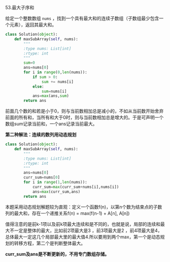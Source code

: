 53.最大子序和

给定一个整数数组 `nums` ，找到一个具有最大和的连续子数组（子数组最少包含一个元素），返回其最大和。

```python
class Solution(object):
    def maxSubArray(self, nums):
        """
        :type nums: List[int]
        :rtype: int
        """
        sum=0
        ans=nums[0]
        for i in range(0,len(nums)):
            if sum > 0:
                sum += nums[i]
            else:
                sum=nums[i]
            ans=max(ans,sum)
        return ans
```



前面几个数的和若是小于0，则与当前数相加总是减小的，不如从当前数开始舍弃前面的所有和，当所有和大于0时，则与当前数相加总是增大的。于是可声明一个数组sum记录当前和，一个ans记录当前最大。



**第二种解法：连续的数列用动态规划**

```python
class Solution(object):
    def maxSubArray(self, nums):
        """
        :type nums: List[int]
        :rtype: int
        """
        ans=nums[0]
        curr_sum=nums[0]
        for i in range(1,len(nums)):
            curr_sum=max(curr_sum+nums[i],nums[i])
            ans=max(curr_sum,ans)
        return ans
```

本题采用动态规划解题较为直观：定义一个函数f(n)，以第n个数为结束点的子数列的最大和，存在一个递推关系f(n) = max(f(n-1) + A[n], A[n])

值得注意的是前k-1项以及前k项最大连续和是不同的，也就是说，局部的连续和最大不一定是整体的最大，比如前2项最大是3 ，前3项最大是2 ，前4项最大是4，总体最大一定这几个局部最大里的最大值4.所以要用到两个max，第一个是动态规划的转移方程，第二个是判断整体最大。

**curr_sum及ans是不断更新的，不用专门数组存储。**

